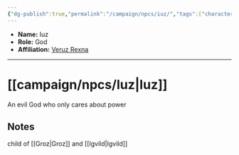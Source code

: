 ```yaml
---
{"dg-publish":true,"permalink":"/campaign/npcs/iuz/","tags":["character","npc"],"noteIcon":"","created":"2025-10-26T08:24:12.682-07:00","updated":"2025-10-27T16:37:34.362-07:00"}
---
```



<p><span><ul>
<li dir="auto"><strong>Name:</strong> Iuz</li>
<li dir="auto"><strong>Role:</strong> God</li>
<li dir="auto"><strong>Affiliation:</strong> <a data-tooltip-position="top" aria-label="campaign/factions/Veruz Rexna.md" data-href="campaign/factions/Veruz Rexna.md" href="campaign/factions/Veruz Rexna.md" class="internal-link" target="_blank" rel="noopener nofollow">Veruz Rexna</a></li>
</ul></span></p>

---

# [[campaign/npcs/Iuz\|Iuz]]
An evil God who only cares about power

## Notes
child of [[Groz\|Groz]]  and [[Igvild\|Igvild]] 